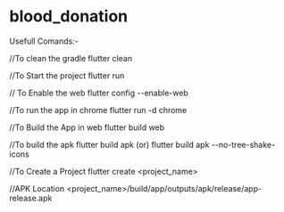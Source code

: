 # blood_donation

Usefull Comands:-

//To clean the gradle
flutter clean

//To Start the project
flutter run

// To Enable the web
flutter config --enable-web

//To run the app in chrome
flutter run -d chrome

//To Build the App in web
flutter build web

//To build the apk
flutter build apk
(or)
flutter build apk --no-tree-shake-icons

//To Create a Project
flutter create <project_name>

//APK Location
<project_name>/build/app/outputs/apk/release/app-release.apk